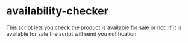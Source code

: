 # availability-checker
This script lets you check the product is available for sale or not. If it is available for sale the script will send you notification.
